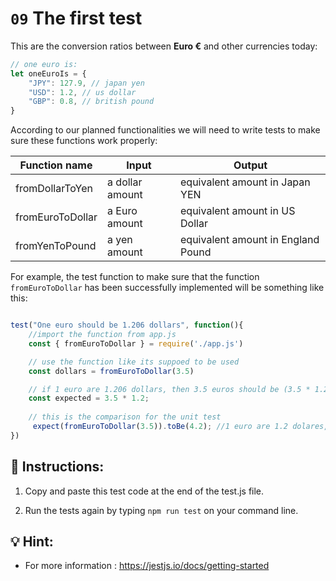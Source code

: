 # `09` The first test

This are the conversion ratios between **Euro €** and other currencies today:

```js
// one euro is:
let oneEuroIs = {
    "JPY": 127.9, // japan yen
    "USD": 1.2, // us dollar
    "GBP": 0.8, // british pound
}
```

According to our planned functionalities we will need to write tests to make sure these functions work properly:

| Function name     | Input             | Output                            |
| ----------------- | ----------------- | ----------------------------------|
| fromDollarToYen   | a dollar amount   | equivalent amount in Japan YEN    |
| fromEuroToDollar  | a Euro amount     | equivalent amount in US Dollar    |
| fromYenToPound    | a yen amount      | equivalent amount in England Pound|

For example, the test function to make sure that the function `fromEuroToDollar` has been successfully implemented will be something like this:

```js

test("One euro should be 1.206 dollars", function(){
    //import the function from app.js
    const { fromEuroToDollar } = require('./app.js')

    // use the function like its suppoed to be used
    const dollars = fromEuroToDollar(3.5)

    // if 1 euro are 1.206 dollars, then 3.5 euros should be (3.5 * 1.2)
    const expected = 3.5 * 1.2; 
    
    // this is the comparison for the unit test
     expect(fromEuroToDollar(3.5)).toBe(4.2); //1 euro are 1.2 dolares, then 3.5 euros should be = (3.5 * 1.2)
})
```

## 📝 Instructions:

1. Copy and paste this test code at the end of the test.js file.

2. Run the tests again by typing `npm run test` on your command line.

## 💡 Hint:

+ For more information : https://jestjs.io/docs/getting-started
